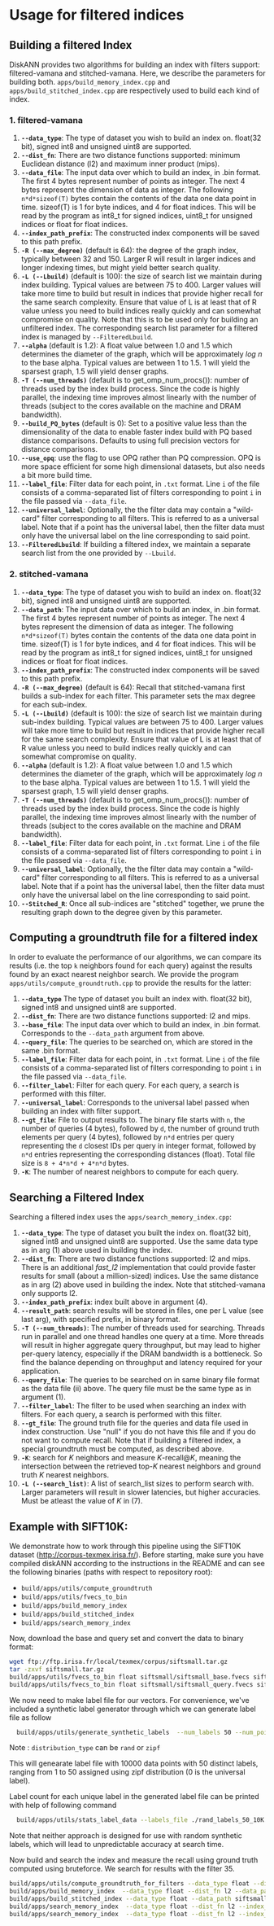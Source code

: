 **Usage for filtered indices**
================================
## Building a filtered Index
DiskANN provides two algorithms for building an index with filters support: filtered-vamana and stitched-vamana. Here, we describe the parameters for building both. `apps/build_memory_index.cpp` and `apps/build_stitched_index.cpp` are respectively used to build each kind of index. 

### 1. filtered-vamana

1. **`--data_type`**: The type of dataset you wish to build an index on. float(32 bit), signed int8 and unsigned uint8 are supported. 
2. **`--dist_fn`**: There are two distance functions supported: minimum Euclidean distance (l2) and maximum inner product (mips).
3. **`--data_file`**: The input data over which to build an index, in .bin format. The first 4 bytes represent number of points as integer. The next 4 bytes represent the dimension of data as integer. The following `n*d*sizeof(T)` bytes contain the contents of the data one data point in time. sizeof(T) is 1 for byte indices, and 4 for float indices. This will be read by the program as int8_t for signed indices, uint8_t for unsigned indices or float for float indices.
4. **`--index_path_prefix`**: The constructed index components will be saved to this path prefix.
5. **`-R (--max_degree)`** (default is 64): the degree of the graph index, typically between 32 and 150. Larger R will result in larger indices and longer indexing times, but might yield better search quality. 
6. **`-L (--Lbuild)`** (default is 100): the size of search list we maintain during index building. Typical values are between 75 to 400. Larger values will take more time to build but result in indices that provide higher recall for the same search complexity. Ensure that value of L is at least that of R value unless you need to build indices really quickly and can somewhat compromise on quality. Note that this is to be used only for building an unfiltered index. The corresponding search list parameter for a filtered index is managed by `--FilteredLbuild`.
7. **`--alpha`** (default is 1.2): A float value between 1.0 and 1.5 which determines the diameter of the graph, which will be approximately *log n* to the base alpha. Typical values are between 1 to 1.5. 1 will yield the sparsest graph, 1.5 will yield denser graphs. 
8. **`-T (--num_threads)`** (default is to get_omp_num_procs()): number of threads used by the index build process. Since the code is highly parallel, the  indexing time improves almost linearly with the number of threads (subject to the cores available on the machine and DRAM bandwidth).
9. **`--build_PQ_bytes`** (default is 0): Set to a positive value less than the dimensionality of the data to enable faster index build with PQ based distance comparisons. Defaults to using full precision vectors for distance comparisons.
10. **`--use_opq`**: use the flag to use OPQ rather than PQ compression. OPQ is more space efficient for some high dimensional datasets, but also needs a bit more build time.
11. **`--label_file`**: Filter data for each point, in `.txt` format. Line `i` of the file consists of a comma-separated list of filters corresponding to point `i` in the file passed via `--data_file`.
12. **`--universal_label`**: Optionally, the the filter data may contain a "wild-card" filter corresponding to all filters. This is referred to as a universal label. Note that if a point has the universal label, then the filter data must only have the universal label on the line corresponding to said point.
13. **`--FilteredLbuild`**: If building a filtered index, we maintain a separate search list from the one provided by `--Lbuild`. 

### 2. stitched-vamana
1. **`--data_type`**: The type of dataset you wish to build an index on. float(32 bit), signed int8 and unsigned uint8 are supported. 
2. **`--data_path`**: The input data over which to build an index, in .bin format. The first 4 bytes represent number of points as integer. The next 4 bytes represent the dimension of data as integer. The following `n*d*sizeof(T)` bytes contain the contents of the data one data point in time. sizeof(T) is 1 for byte indices, and 4 for float indices. This will be read by the program as int8_t for signed indices, uint8_t for unsigned indices or float for float indices.
3. **`--index_path_prefix`**: The constructed index components will be saved to this path prefix.
4. **`-R (--max_degree)`** (default is 64): Recall that stitched-vamana first builds a sub-index for each filter. This parameter sets the max degree for each sub-index.
5. **`-L (--Lbuild)`** (default is 100): the size of search list we maintain during sub-index building. Typical values are between 75 to 400. Larger values will take more time to build but result in indices that provide higher recall for the same search complexity. Ensure that value of L is at least that of R value unless you need to build indices really quickly and can somewhat compromise on quality. 
6. **`--alpha`** (default is 1.2): A float value between 1.0 and 1.5 which determines the diameter of the graph, which will be approximately *log n* to the base alpha. Typical values are between 1 to 1.5. 1 will yield the sparsest graph, 1.5 will yield denser graphs. 
7. **`-T (--num_threads)`** (default is to get_omp_num_procs()): number of threads used by the index build process. Since the code is highly parallel, the  indexing time improves almost linearly with the number of threads (subject to the cores available on the machine and DRAM bandwidth).
8. **`--label_file`**: Filter data for each point, in `.txt` format. Line `i` of the file consists of a comma-separated list of filters corresponding to point `i` in the file passed via `--data_file`.
9. **`--universal_label`**: Optionally, the the filter data may contain a "wild-card" filter corresponding to all filters. This is referred to as a universal label. Note that if a point has the universal label, then the filter data must only have the universal label on the line corresponding to said point.
10. **`--Stitched_R`**: Once all sub-indices are "stitched" together, we prune the resulting graph down to the degree given by this parameter.

## Computing a groundtruth file for a filtered index
In order to evaluate the performance of our algorithms, we can compare its results (i.e. the top `k` neighbors found for each query) against the results found by an exact nearest neighbor search. We provide the program `apps/utils/compute_groundtruth.cpp` to provide the results for the latter:

1. **`--data_type`** The type of dataset you built an index with. float(32 bit), signed int8 and unsigned uint8 are supported. 
2. **`--dist_fn`**: There are two distance functions supported: l2 and mips.
3. **`--base_file`**: The input data over which to build an index, in .bin format. Corresponds to the `--data_path` argument from above.
4. **`--query_file`**: The queries to be searched on, which are stored in the same .bin format.
5. **`--label_file`**: Filter data for each point, in `.txt` format. Line `i` of the file consists of a comma-separated list of filters corresponding to point `i` in the file passed via `--data_file`. 
6. **`--filter_label`**: Filter for each query. For each query, a search is performed with this filter.
7. **`--universal_label`**: Corresponds to the universal label passed when building an index with filter support.
8. **`--gt_file`**: File to output results to. The binary file starts with `n`, the number of queries (4 bytes), followed by `d`, the number of ground truth elements per query (4 bytes), followed by `n*d` entries per query representing the `d` closest IDs per query in integer format,  followed by `n*d` entries representing the corresponding distances (float). Total file size is `8 + 4*n*d + 4*n*d` bytes.
9. **`-K`**: The number of nearest neighbors to compute for each query. 



## Searching a Filtered Index

Searching a filtered index uses the `apps/search_memory_index.cpp`:

1. **`--data_type`**: The type of dataset you built the index on. float(32 bit), signed int8 and unsigned uint8 are supported. Use the same data type as in arg (1) above used in building the index.
2. **`--dist_fn`**: There are two distance functions supported: l2 and mips. There is an additional *fast_l2* implementation that could provide faster results for small (about a million-sized) indices. Use the same distance as in arg (2) above used in building the index. Note that stitched-vamana only supports l2.
3. **`--index_path_prefix`**: index built above in argument (4).
4. **`--result_path`**: search results will be stored in files, one per L value (see last arg), with specified prefix, in binary format.
5. **`-T (--num_threads)`**: The number of threads used for searching. Threads run in parallel and one thread handles one query at a time. More threads will result in higher aggregate query throughput, but may lead to higher per-query latency, especially if the DRAM bandwidth is a bottleneck. So find the balance depending on throughput and latency required for your application.
6. **`--query_file`**: The queries to be searched on in same binary file format as the data file (ii) above. The query file must be the same type as in argument (1).
7. **`--filter_label`**: The filter to be used when searching an index with filters. For each query, a search is performed with this filter.
8. **`--gt_file`**: The ground truth file for the queries and data file used in index construction.  Use "null" if you do not have this file and if you do not want to compute recall. Note that if building a filtered index, a special groundtruth must be computed, as described above.
9. **`-K`**: search for *K* neighbors and measure *K*-recall@*K*, meaning the intersection between the retrieved top-*K* nearest neighbors and ground truth *K* nearest neighbors.
10. **`-L (--search_list)`**: A list of search_list sizes to perform search with. Larger parameters will result in slower latencies, but higher accuracies. Must be atleast the value of *K* in (7).

Example with SIFT10K:
--------------------
We demonstrate how to work through this pipeline using the SIFT10K dataset (http://corpus-texmex.irisa.fr/). Before starting, make sure you have compiled diskANN according to the instructions in the README and can see the following binaries (paths with respect to repository root):
- `build/apps/utils/compute_groundtruth`
- `build/apps/utils/fvecs_to_bin`
- `build/apps/build_memory_index`
- `build/apps/build_stitched_index`
- `build/apps/search_memory_index`

Now, download the base and query set and convert the data to binary format:
```bash
wget ftp://ftp.irisa.fr/local/texmex/corpus/siftsmall.tar.gz
tar -zxvf siftsmall.tar.gz
build/apps/utils/fvecs_to_bin float siftsmall/siftsmall_base.fvecs siftsmall/siftsmall_base.bin
build/apps/utils/fvecs_to_bin float siftsmall/siftsmall_query.fvecs siftsmall/siftsmall_query.bin
```

We now need to make label file for our vectors. For convenience, we've included a synthetic label generator through which we can generate label file as follow
```bash
  build/apps/utils/generate_synthetic_labels  --num_labels 50 --num_points 10000  --output_file ./rand_labels_50_10K.txt --distribution_type zipf
```
Note : `distribution_type` can be `rand` or `zipf`

This will genearate label file with 10000 data points with 50 distinct labels, ranging from 1 to 50 assigned using zipf distribution (0 is the universal label).

Label count for each unique label in the generated label file can be printed with help of following command
```bash
  build/apps/utils/stats_label_data --labels_file ./rand_labels_50_10K.txt --universal_label 0
```
	
Note that neither approach is designed for use with random synthetic labels, which will lead to unpredictable accuracy at search time.

Now build and search the index and measure the recall using ground truth computed using bruteforce. We search for results with the filter 35.
```bash
build/apps/utils/compute_groundtruth_for_filters --data_type float --dist_fn l2 --base_file siftsmall/siftsmall_base.bin --query_file siftsmall/siftsmall_query.bin --gt_file siftsmall/siftsmall_gt_35.bin --K 100 --label_file ./rand_labels_50_10K.txt --filter_label 35 --universal_label 0
build/apps/build_memory_index  --data_type float --dist_fn l2 --data_path siftsmall/siftsmall_base.bin --index_path_prefix siftsmall/siftsmall_R32_L50_filtered_index -R 32 --FilteredLbuild 50 --alpha 1.2 --label_file ./rand_labels_50_10K.txt --universal_label 0
build/apps/build_stitched_index --data_type float --data_path siftsmall/siftsmall_base.bin --index_path_prefix siftsmall/siftsmall_R20_L40_SR32_stitched_index -R 20 -L 40 --stitched_R 32 --alpha 1.2 --label_file ./rand_labels_50_10K.txt --universal_label 0
build/apps/search_memory_index  --data_type float --dist_fn l2 --index_path_prefix siftsmall/siftsmall_R32_L50_filtered_index --query_file siftsmall/siftsmall_query.bin --gt_file siftsmall/siftsmall_gt_35.bin --filter_label 35 -K 10 -L 10 20 30 40 50 100 --result_path siftsmall/filtered_search_results
build/apps/search_memory_index  --data_type float --dist_fn l2 --index_path_prefix siftsmall/siftsmall_R20_L40_SR32_stitched_index --query_file siftsmall/siftsmall_query.bin --gt_file siftsmall/siftsmall_gt_35.bin --filter_label 35 -K 10 -L 10 20 30 40 50 100 --result_path siftsmall/stitched_search_results
```